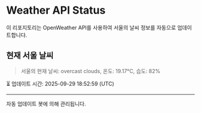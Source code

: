 
# Weather API Status

이 리포지토리는 OpenWeather API를 사용하여 서울의 날씨 정보를 자동으로 업데이트합니다.

## 현재 서울 날씨
> 서울의 현재 날씨: overcast clouds, 온도: 19.17°C, 습도: 82%

⏳ 업데이트 시간: 2025-09-29 18:52:59 (UTC)

---
자동 업데이트 봇에 의해 관리됩니다.
